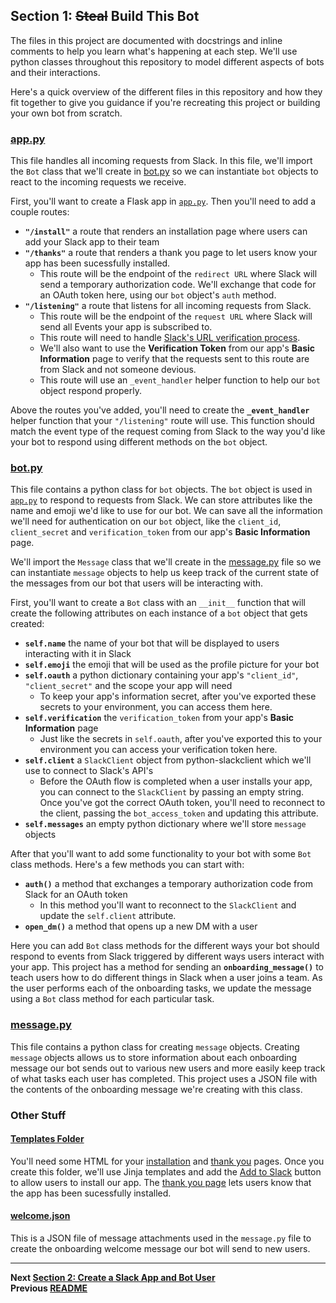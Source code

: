 ## Section 1: ~~Steal~~ Build This Bot

The files in this project are documented with docstrings and inline comments to help you learn what's happening at each step. We'll use python classes throughout this repository to model different aspects of bots and their interactions.

Here's a quick overview of the different files in this repository and how they fit together to give you guidance if you're recreating this project or building your own bot from scratch.

### [app.py](./../app.py)
This file handles all incoming requests from Slack. In this file, we'll import the `Bot` class that we'll create in [bot.py](./../bot.py) so we can instantiate `bot` objects to react to the incoming requests we receive.

First, you'll want to create a Flask app in [`app.py`](./../app.py).
Then you'll need to add a couple routes:
- **`"/install"`** a route that renders an installation page where users can add your Slack app to their team
- **`"/thanks"`** a route that renders a thank you page to let users know your app has been sucessfully installed.
    - This route will be the endpoint of the `redirect URL` where Slack will send a temporary authorization code. We'll exchange that code for an OAuth token here, using our `bot` object's `auth` method.
- **`"/listening"`** a route that listens for all incoming requests from Slack.
    - This route will be the endpoint of the `request URL` where Slack will send all Events your app is subscribed to.
    - This route will need to handle [Slack's URL verification process](https://api.slack.com/events/url_verification).
    - We'll also want to use the __Verification Token__ from our app's **Basic Information** page to verify that the requests sent to this route are from Slack and not someone devious.
    - This route will use an `_event_handler` helper function to help our `bot` object respond properly.

Above the routes you've added, you'll need to create the **`_event_handler`** helper function that your `"/listening"` route will use. This function should match the event type of the request coming from Slack to the way you'd like your bot to respond using different methods on the `bot` object.

### [bot.py](./../bot.py)
This file contains a python class for `bot` objects. The `bot` object is used in [`app.py`](./../app.py) to respond to requests from Slack. We can store attributes like the name and emoji we'd like to use for our bot. We can save all the information we'll need for authentication on our `bot` object, like the `client_id`, `client_secret` and `verification_token` from our app's **Basic Information** page.

We'll import the `Message` class that we'll create in the [message.py](./../message.py) file so we can instantiate `message` objects to help us keep track of the current state of the messages from our bot that users will be interacting with.

First, you'll want to create a `Bot` class with an `__init__` function that will create the following attributes on each instance of a `bot` object that gets created:
- **`self.name`** the name of your bot that will be displayed to users interacting with it in Slack
- **`self.emoji`** the emoji that will be used as the profile picture for your bot
- **`self.oauth`** a python dictionary containing your app's `"client_id"`,  `"client_secret"` and the scope your app will need
    - To keep your app's information secret, after you've exported these secrets to your environment, you can access them here.
- **`self.verification`** the `verification_token` from your app's **Basic Information** page
    - Just like the secrets in `self.oauth`, after you've exported this to your environment you can access your verification token here.
- **`self.client`** a `SlackClient` object from python-slackclient which we'll use to connect to Slack's API's
    - Before the OAuth flow is completed when a user installs your app, you can connect to the `SlackClient` by passing an empty string. Once you've got the correct OAuth token, you'll need to reconnect to the client, passing the `bot_access_token` and updating this attribute.
- **`self.messages`** an empty python dictionary where we'll store `message` objects

After that you'll want to add some functionality to your bot with some `Bot` class methods. Here's a few methods you can start with:
- **`auth()`** a method that exchanges a temporary authorization code from Slack for an OAuth token
    - In this method you'll want to reconnect to the `SlackClient` and update the `self.client` attribute.
- **`open_dm()`** a method that opens up a new DM with a user

Here you can add `Bot` class methods for the different ways your bot should respond to events from Slack triggered by different ways users interact with your app. This project has a method for sending an **`onboarding_message()`** to teach users how to do different things in Slack when a user joins a team. As the user performs each of the onboarding tasks, we update the message using a `Bot` class method for each particular task.

### [message.py](./../message.py)
This file contains a python class for creating `message` objects. Creating `message` objects allows us to store information about each onboarding message our bot sends out to various new users and more easily keep track of what tasks each user has completed. This project uses a JSON file with the contents of the onboarding message we're creating with this class.

### Other Stuff

#### [Templates Folder](./../templates)
You'll need some HTML for your [installation](./../templates/install.html) and [thank you](./../templates/thanks.html) pages. Once you create this folder, we'll use Jinja templates and add the [Add to Slack](https://api.slack.com/docs/slack-button) button to allow users to install our app. The [thank you page](./../templates/thanks.html) lets users know that the app has been sucessfully installed.

#### [welcome.json](./../welcome.json)
This is a JSON file of message attachments used in the `message.py` file to create the onboarding welcome message our bot will send to new users.


---
**Next [Section 2: Create a Slack App and Bot User](./../docs/Section-2.md)**  
**Previous [README](./../README.md)**  
